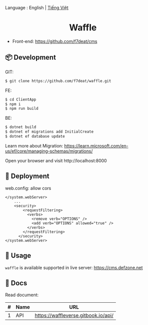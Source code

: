 ﻿Language : English | [Tiếng Việt](./README.md)

<h1 align="center">Waffle</h1>

- Front-end: https://github.com/f7deat/cms

## 📦 Development

GIT:

```bash
$ git clone https://github.com/f7deat/waffle.git
```

FE:

```bash
$ cd ClientApp
$ npm i
$ npm run build
```

BE:

```bash
$ dotnet build
$ dotnet ef migrations add InitialCreate
$ dotnet ef database update
```

Learn more about Migration: https://learn.microsoft.com/en-us/ef/core/managing-schemas/migrations/

Open your browser and visit http://localhost:8000

## 🚀 Deployment

web.config: allow cors
```
</system.webServer>
    ...
    <security>
        <requestFiltering>
          <verbs>
            <remove verb="OPTIONS" />
            <add verb="OPTIONS" allowed="true" />
          </verbs>
        </requestFiltering>
      </security>
</system.webServer>
```

## 🔨 Usage

`waffle` is available supported in live server: https://cms.defzone.net

## 📝 Docs

Read document:

| # | Name | URL                                 |
|---|------|-------------------------------------|
| 1 | API  | https://waffleverse.gitbook.io/api/ |
